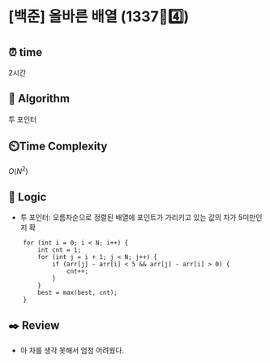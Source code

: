 # [백준] 올바른 배열 (1337🩶4️⃣)

## ⏰  **time**

2시간

## :pushpin: **Algorithm**

투 포인터

## ⏲️**Time Complexity**

$O(N^2)$

## :round_pushpin: **Logic**

- 투 포인터: 오름차순으로 정렬된 배열에 포인트가 가리키고 있는 값의 차가 5미만인지 확
```
	for (int i = 0; i < N; i++) {
		int cnt = 1;
		for (int j = i + 1; j < N; j++) {
			if (arr[j] - arr[i] < 5 && arr[j] - arr[i] > 0) {
				cnt++;
			}
		}
		best = max(best, cnt);
	}
```
  

## :black_nib: **Review**

- 아 차를 생각 못해서 엄청 어려웠다.

